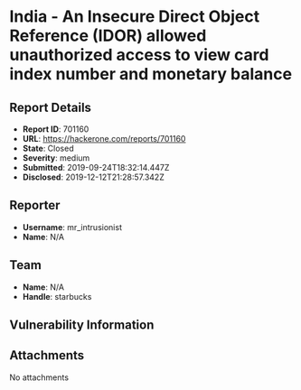 # India - An Insecure Direct Object Reference (IDOR) allowed unauthorized access to view card index number and monetary balance

## Report Details
- **Report ID**: 701160
- **URL**: https://hackerone.com/reports/701160
- **State**: Closed
- **Severity**: medium
- **Submitted**: 2019-09-24T18:32:14.447Z
- **Disclosed**: 2019-12-12T21:28:57.342Z

## Reporter
- **Username**: mr_intrusionist
- **Name**: N/A

## Team
- **Name**: N/A
- **Handle**: starbucks

## Vulnerability Information


## Attachments
No attachments
